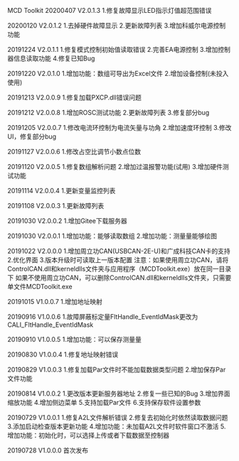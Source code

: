 MCD Toolkit
20200407 V2.0.1.3
1.修复故障显示LED指示灯值超范围错误

20200120 V2.0.1.2
1.去掉硬件故障显示
2.更新故障列表
3.增加科威尔电源控制功能

20191224 V2.0.1.1
1.修复模式控制初始值读取错误
2.完善EA电源控制
3.增加控制器信息读取功能
4.修复已知Bug

20191220 V2.0.1.0
1.增加功能：数组可导出为Excel文件
2.增加设备控制(未投入使用)

20191213 V2.0.0.9
1.修复加载PXCP.dll错误问题

20191212 V2.0.0.8
1.增加ROSC测试功能
2.更新故障列表
3.修复部分bug

20191205 V2.0.0.7
1.修改电流环控制为电流矢量与功角
2.增加速度环控制
3.修改UI，修复部分bug

20191127 V2.0.0.6
1.修改占空比调节小数点位数

20191120 V2.0.0.5
1.修复数组解析问题
2.增加过温报警功能(试用)
3.增加硬件测试功能

20191114 V2.0.0.4
1.更新变量监控列表

20191108 V2.0.0.3
1.更新故障列表

20191030 V2.0.0.2
1.增加Gitee下载服务器

20191030 V2.0.0.1
1.增加功能：能够读取数组
2.增加功能：测量量能够绘图

20191022 V2.0.0.0
1.增加周立功CAN(USBCAN-2E-U)和广成科技CAN卡的支持
2.优化界面
3.版本升级时可读取上一版本配置
注意：如果使用周立功CAN，请将ControlCAN.dll和kerneldlls文件夹与应用程序（MCDToolkit.exe）放在同一目录下
	  如果不使用周立功CAN，可以删除ControlCAN.dll和kerneldlls文件夹，只需要单文件MCDToolkit.exe

20191015 V1.0.0.7
1.增加地址映射

20190916 V1.0.0.6
1.故障屏蔽标定量FltHandle_EventIdMask更改为CALI_FltHandle_EventIdMask

20190910 V1.0.0.5
1.增加功能：可以保存测量量

20190830 V1.0.0.4
1.修复地址映射错误

20190829 V1.0.0.3
1.修复加载Par文件时不能加载数据类型问题
2.增加保存Par文件功能

20190814 V1.0.0.2
1.更改版本更新服务器地址
2.修复一些已知的Bug
3.增加界面缩放功能
4.增加侧边菜单
5.支持加载Par文件
6.支持保存软件设置参数

20190729 V1.0.0.1
1.修复A2L文件解析错误
2.修复去初始化时依然读取数据问题
3.添加启动检查版本更新功能
4.增加功能：未加载A2L文件时软件窗口不激活
5.增加功能：初始化时，可以选择上传或者下载数据至控制器

20190728 V1.0.0.0
首次发布